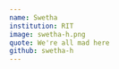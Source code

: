 ```yaml
---
name: Swetha
institution: RIT
image: swetha-h.png
quote: We're all mad here
github: swetha-h
---
```

